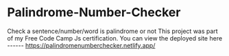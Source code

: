 # Palindrome-Number-Checker
Check a sentence/number/word is palindrome or not
This project was part of my Free Code Camp Js certification.
You can view the deployed site here ------
https://palindromenumberchecker.netlify.app/
